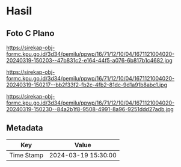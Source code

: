 # Hasil

## Foto C Plano

https://sirekap-obj-formc.kpu.go.id/3d34/pemilu/ppwp/16/71/12/10/04/1671121004020-20240319-150203--47b831c2-e164-44f5-a076-6b817b1c4682.jpg

https://sirekap-obj-formc.kpu.go.id/3d34/pemilu/ppwp/16/71/12/10/04/1671121004020-20240319-150217--bb2f33f2-fb2c-4fb2-81dc-9d1a91b8abc1.jpg

https://sirekap-obj-formc.kpu.go.id/3d34/pemilu/ppwp/16/71/12/10/04/1671121004020-20240319-150230--84a2b1f8-9508-4991-8a96-9251ddd27adb.jpg


## Metadata

| Key        | Value               |
| ---------- | ------------------- |
| Time Stamp | 2024-03-19 15:30:00 |



